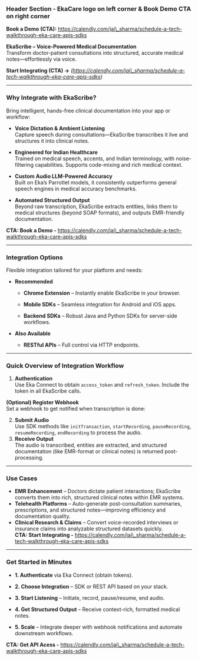 ### **Header Section \- EkaCare logo on left corner & Book Demo CTA on right corner**

**Book a Demo (CTA):** https://calendly.com/jai\_sharma/schedule-a-tech-walkthrough-eka-care-apis-sdks

**EkaScribe – Voice-Powered Medical Documentation**  
Transform doctor-patient consultations into structured, accurate medical notes—effortlessly via voice.

**Start Integrating (CTA) →** *(https://calendly.com/jai\_sharma/schedule-a-tech-walkthrough-eka-care-apis-sdks)*

---

### **Why Integrate with EkaScribe?**

Bring intelligent, hands-free clinical documentation into your app or workflow:

* **Voice Dictation & Ambient Listening**  
   Capture speech during consultations—EkaScribe transcribes it live and structures it into clinical notes.

* **Engineered for Indian Healthcare**  
   Trained on medical speech, accents, and Indian terminology, with noise-filtering capabilities. Supports code-mixing and rich medical context.

* **Custom Audio LLM-Powered Accuracy**  
   Built on Eka’s Parrotlet models, it consistently outperforms general speech engines in medical accuracy benchmarks.

* **Automated Structured Output**  
   Beyond raw transcription, EkaScribe extracts entities, links them to medical structures (beyond SOAP formats), and outputs EMR-friendly documentation.

**CTA: Book a Demo \-** https://calendly.com/jai\_sharma/schedule-a-tech-walkthrough-eka-care-apis-sdks

---

### **Integration Options**

Flexible integration tailored for your platform and needs:

* **Recommended**

  * **Chrome Extension** – Instantly enable EkaScribe in your browser.  
  * **Mobile SDKs** – Seamless integration for Android and iOS apps.

  * **Backend SDKs** – Robust Java and Python SDKs for server-side workflows.

* **Also Available**

  * **RESTful APIs** – Full control via HTTP endpoints.

---

### **Quick Overview of Integration Workflow**

1. **Authentication**  
    Use Eka Connect to obtain `access_token` and `refresh_token`. Include the token in all EkaScribe calls.

**(Optional) Register Webhook**  
 Set a webhook to get notified when transcription is done:

2. **Submit Audio**  
    Use SDK methods like `initTransaction`, `startRecording`, `pauseRecording`, `resumeRecording`, `endRecording` to process the audio.  
3. **Receive Output**  
    The audio is transcribed, entities are extracted, and structured documentation (like EMR-format or clinical notes) is returned post-processing.

---

### **Use Cases**

* **EMR Enhancement** – Doctors dictate patient interactions; EkaScribe converts them into rich, structured clinical notes within EMR systems.  
* **Telehealth Platforms** – Auto-generate post-consultation summaries, prescriptions, and structured notes—improving efficiency and documentation quality.  
* **Clinical Research & Claims** – Convert voice-recorded interviews or insurance claims into analyzable structured datasets quickly.  
  **CTA: Start Integrating \-** https://calendly.com/jai\_sharma/schedule-a-tech-walkthrough-eka-care-apis-sdks

---

### **Get Started in Minutes**

* **1\. Authenticate** via Eka Connect (obtain tokens).

* **2\. Choose Integration** – SDK or REST API based on your stack.

* **3\. Start Listening** – Initiate, record, pause/resume, end audio.

* **4\. Get Structured Output** – Receive context-rich, formatted medical notes.

* **5\. Scale** – Integrate deeper with webhook notifications and automate downstream workflows.

**CTA: Get API Acess \-** https://calendly.com/jai\_sharma/schedule-a-tech-walkthrough-eka-care-apis-sdks

